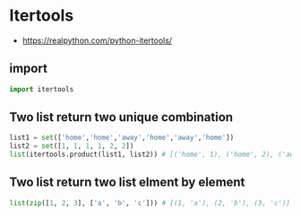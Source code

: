 # Itertools
- https://realpython.com/python-itertools/
## import
```py
import itertools
```
## Two list return two unique combination
```py
list1 = set(['home','home','away','home','away','home'])
list2 = set([1, 1, 1, 1, 2, 2])
list(itertools.product(list1, list2)) # [('home', 1), ('home', 2), ('away', 1), ('away', 2)]
```
## Two list return two list elment by element
```py
list(zip([1, 2, 3], ['a', 'b', 'c'])) # [(1, 'a'), (2, 'b'), (3, 'c')]
```
